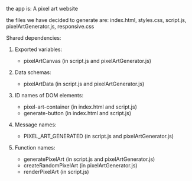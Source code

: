the app is: A pixel art website

the files we have decided to generate are: index.html, styles.css, script.js, pixelArtGenerator.js, responsive.css

Shared dependencies:

1. Exported variables:
   - pixelArtCanvas (in script.js and pixelArtGenerator.js)

2. Data schemas:
   - pixelArtData (in script.js and pixelArtGenerator.js)

3. ID names of DOM elements:
   - pixel-art-container (in index.html and script.js)
   - generate-button (in index.html and script.js)

4. Message names:
   - PIXEL_ART_GENERATED (in script.js and pixelArtGenerator.js)

5. Function names:
   - generatePixelArt (in script.js and pixelArtGenerator.js)
   - createRandomPixelArt (in pixelArtGenerator.js)
   - renderPixelArt (in script.js)